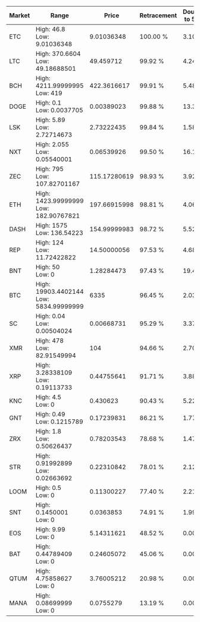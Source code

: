 | Market | Range | Price| Retracement | Doubles to 50% |
| --- | --- | --- | --- | --- |
| ETC | High: 46.8<br />Low: 9.01036348 | 9.01036348 | 100.00 % | 3.10 |
| LTC | High: 370.6604<br />Low: 49.18688501 | 49.459712 | 99.92 % | 4.24 |
| BCH | High: 4211.99999995<br />Low: 419 | 422.3616617 | 99.91 % | 5.48 |
| DOGE | High: 0.1<br />Low: 0.0037705 | 0.00389023 | 99.88 % | 13.34 |
| LSK | High: 5.89<br />Low: 2.72714673 | 2.73222435 | 99.84 % | 1.58 |
| NXT | High: 2.055<br />Low: 0.05540001 | 0.06539926 | 99.50 % | 16.13 |
| ZEC | High: 795<br />Low: 107.82701167 | 115.17280619 | 98.93 % | 3.92 |
| ETH | High: 1423.99999999<br />Low: 182.90767821 | 197.66915998 | 98.81 % | 4.06 |
| DASH | High: 1575<br />Low: 136.54223 | 154.99999983 | 98.72 % | 5.52 |
| REP | High: 124<br />Low: 11.72422822 | 14.50000056 | 97.53 % | 4.68 |
| BNT | High: 50<br />Low: 0 | 1.28284473 | 97.43 % | 19.49 |
| BTC | High: 19903.4402144<br />Low: 5834.99999999 | 6335 | 96.45 % | 2.03 |
| SC | High: 0.04<br />Low: 0.00504024 | 0.00668731 | 95.29 % | 3.37 |
| XMR | High: 478<br />Low: 82.91549994 | 104 | 94.66 % | 2.70 |
| XRP | High: 3.28338109<br />Low: 0.19113733 | 0.44755641 | 91.71 % | 3.88 |
| KNC | High: 4.5<br />Low: 0 | 0.430623 | 90.43 % | 5.22 |
| GNT | High: 0.49<br />Low: 0.1215789 | 0.17239831 | 86.21 % | 1.77 |
| ZRX | High: 1.8<br />Low: 0.50626437 | 0.78203543 | 78.68 % | 1.47 |
| STR | High: 0.91992899<br />Low: 0.02663692 | 0.22310842 | 78.01 % | 2.12 |
| LOOM | High: 0.5<br />Low: 0 | 0.11300227 | 77.40 % | 2.21 |
| SNT | High: 0.1450001<br />Low: 0 | 0.0363853 | 74.91 % | 1.99 |
| EOS | High: 9.99<br />Low: 0 | 5.14311621 | 48.52 % | 0.00 |
| BAT | High: 0.44789409<br />Low: 0 | 0.24605072 | 45.06 % | 0.00 |
| QTUM | High: 4.75858627<br />Low: 0 | 3.76005212 | 20.98 % | 0.00 |
| MANA | High: 0.08699999<br />Low: 0 | 0.0755279 | 13.19 % | 0.00 |
